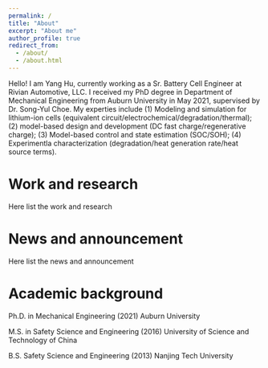 ```yaml
---
permalink: /
title: "About"
excerpt: "About me"
author_profile: true
redirect_from: 
  - /about/
  - /about.html
---
```


Hello! I am Yang Hu, currently working as a Sr. Battery Cell Engineer at Rivian Automotive, LLC. I received my PhD degree in Department of Mechanical Engineering from Auburn University in May 2021, supervised by Dr. Song-Yul Choe. My experties include (1) Modeling and simulation for lithium-ion cells (equivalent circuit/electrochemical/degradation/thermal); (2) model-based design and development (DC fast charge/regenerative charge); (3) Model-based control and state estimation (SOC/SOH); (4) Experimentla characterization (degradation/heat generation rate/heat source terms).

Work and research
======
Here list the work and research

News and announcement
======
Here list the news and announcement

Academic background
======
Ph.D. in Mechanical Engineering (2021)
Auburn University

M.S. in Safety Science and Engineering (2016)
University of Science and Technology of China

B.S. Safety Science and Engineering (2013)
Nanjing Tech University